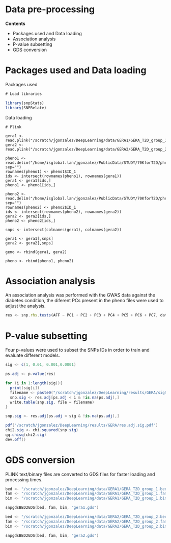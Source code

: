 **Data pre-processing**
=======================

**Contents**

-   Packages used and Data loading
-   Association analysis
-   P-value subsetting
-   GDS conversion

**Packages used and Data loading**
==================================

Packages used

``` javascript
# Load libraries

library(snpStats)
library(SNPRelate)
```

Data loading

``` RMarkdown
# Plink

gera1 <- read.plink("/scratch/jgonzalez/DeepLearning/data/GERA1/GERA_T2D_group_1")$genotypes
gera2 <- read.plink("/scratch/jgonzalez/DeepLearning/data/GERA2/GERA_T2D_group_2")$genotypes

pheno1 <- read.delim("/home/isglobal.lan/jgonzalez/PublicData/STUDY/70KforT2D/pheno/GERA1.sample", sep="")
rownames(pheno1) <- pheno1$ID_1
ids <- intersect(rownames(pheno1), rownames(gera1))
gera1 <- gera1[ids,]
pheno1 <- pheno1[ids,]

pheno2 <- read.delim("/home/isglobal.lan/jgonzalez/PublicData/STUDY/70KforT2D/pheno/GERA2.sample", sep="")
rownames(pheno2) <- pheno2$ID_1
ids <- intersect(rownames(pheno2), rownames(gera2))
gera2 <- gera2[ids,]
pheno2 <- pheno2[ids,]

snps <- intersect(colnames(gera1), colnames(gera2))

gera1 <- gera1[,snps]
gera2 <- gera2[,snps]

geno <- rbind(gera1, gera2)

pheno <- rbind(pheno1, pheno2)
```

**Association analysis**
========================

An association analysis was performed with the GWAS data against the diabetes condition, the diferent PCs present in the pheno files were used to adjust the analysis.

``` javascript
res <- snp.rhs.tests(AFF ~ PC1 + PC2 + PC3 + PC4 + PC5 + PC6 + PC7, data = pheno, snp.data = geno)
```

**P-value subsetting**
======================

Four p-values were used to subset the SNPs IDs in order to train and evaluate different models.

``` c#
sig <- c(1, 0.01, 0.001,0.0001)

ps.adj <- p.value(res)

for (i in 1:length(sig)){
  print(sig[i])
  filename <- paste0("/scratch/jgonzalez/DeepLearning/results/GERA/sigSnp_",sig[i],".txt")
  snp.sig <- res.adj[ps.adj < i & !is.na(ps.adj),]
  write.table(snp.sig, file = filename)
}

snp.sig <- res.adj[ps.adj < sig & !is.na(ps.adj),]

pdf("/scratch/jgonzalez/DeepLearning/results/GERA/res.adj.sig.pdf")
chi2.sig <- chi.squared(snp.sig)
qq.chisq(chi2.sig)
dev.off()
```

**GDS conversion**
==================

PLINK text/binary files are converted to GDS files for faster loading and processing times.

``` c++
bed <- "/scratch/jgonzalez/DeepLearning/data/GERA1/GERA_T2D_group_1.bed"
fam <- "/scratch/jgonzalez/DeepLearning/data/GERA1/GERA_T2D_group_1.fam"
bim <- "/scratch/jgonzalez/DeepLearning/data/GERA1/GERA_T2D_group_1.bim"

snpgdsBED2GDS(bed, fam, bim, "gera1.gds")

bed <- "/scratch/jgonzalez/DeepLearning/data/GERA2/GERA_T2D_group_2.bed"
fam <- "/scratch/jgonzalez/DeepLearning/data/GERA2/GERA_T2D_group_2.fam"
bim <- "/scratch/jgonzalez/DeepLearning/data/GERA2/GERA_T2D_group_2.bim"

snpgdsBED2GDS(bed, fam, bim, "gera2.gds")
```
